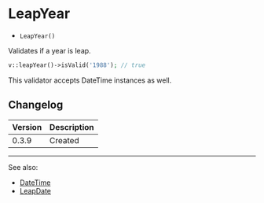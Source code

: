 # LeapYear

- `LeapYear()`

Validates if a year is leap.

```php
v::leapYear()->isValid('1988'); // true
```

This validator accepts DateTime instances as well.

## Changelog

Version | Description
--------|-------------
  0.3.9 | Created

***
See also:

- [DateTime](DateTime.md)
- [LeapDate](LeapDate.md)
